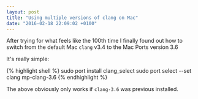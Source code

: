 ```yaml
---
layout: post
title: "Using multiple versions of clang on Mac"
date: "2016-02-18 22:09:02 +0100"
---
```


After trying for what feels like the 100th time I finally found out how to switch from the default Mac `clang` v3.4 to the Mac Ports version 3.6

It's really simple:

{% highlight shell %}
sudo port install clang_select
sudo port select --set clang mp-clang-3.6
{% endhighlight %}

The above obviously only works if `clang-3.6` was previous installed.
